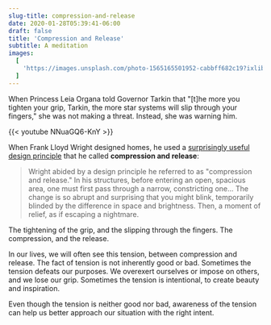 ```yaml
---
slug-title: compression-and-release
date: 2020-01-28T05:39:41-06:00
draft: false
title: 'Compression and Release'
subtitle: A meditation
images:
  [
    'https://images.unsplash.com/photo-1565165501952-cabbff682c19?ixlib=rb-1.2.1&ixid=eyJhcHBfaWQiOjEyMDd9&auto=format&fit=crop&w=900&q=60',
  ]
---
```


When Princess Leia Organa told Governor Tarkin that "[t]he more you tighten your grip, Tarkin, the more star systems will slip through your fingers," she was not making a threat. Instead, she was warning him.

{{< youtube NNuaGQ6-KnY >}}

When Frank Lloyd Wright designed homes, he used a [surprisingly useful design principle](https://writingcooperative.com/compression-and-release-ca2222624905) that he called **compression and release**:

> Wright abided by a design principle he referred to as "compression and release." In his structures, before entering an open, spacious area, one must first pass through a narrow, constricting one... The change is so abrupt and surprising that you might blink, temporarily blinded by the difference in space and brightness. Then, a moment of relief, as if escaping a nightmare.

The tightening of the grip, and the slipping through the fingers. The compression, and the release.

In our lives, we will often see this tension, between compression and release. The fact of tension is not inherently good or bad. Sometimes the tension defeats our purposes. We overexert ourselves or impose on others, and we lose our grip. Sometimes the tension is intentional, to create beauty and inspiration.

Even though the tension is neither good nor bad, awareness of the tension can help us better approach our situation with the right intent.
